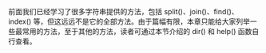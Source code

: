 前面我们已经学习了很多字符串提供的方法，包括 split()、join()、find()、index() 等，但这远远不是它的全部方法。由于篇幅有限，本章只能给大家列举一些最常用的方法，至于其他的方法，读者可通过本节介绍的 dir() 和 help() 函数自行查看。